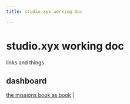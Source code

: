 ```yaml
---
title: studio.xyx working doc

---
```


# studio.xyx working doc

links and things

## dashboard

[the missions book as book](https://hackmd.io/@ll-21-22/SkS9KvoMY/%2FxMDIWakKQp6yVuWJn3_4Dw) | 